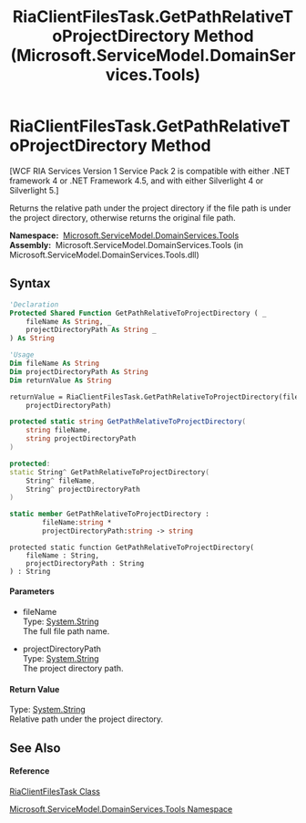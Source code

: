 ﻿---
title: RiaClientFilesTask.GetPathRelativeToProjectDirectory Method  (Microsoft.ServiceModel.DomainServices.Tools)
TOCTitle: GetPathRelativeToProjectDirectory Method
ms:assetid: M:Microsoft.ServiceModel.DomainServices.Tools.RiaClientFilesTask.GetPathRelativeToProjectDirectory(System.String,System.String)
ms:mtpsurl: https://msdn.microsoft.com/en-us/library/microsoft.servicemodel.domainservices.tools.riaclientfilestask.getpathrelativetoprojectdirectory(v=VS.91)
ms:contentKeyID: 32336318
ms.date: 01/27/2012
mtps_version: v=VS.91
f1_keywords:
- Microsoft.ServiceModel.DomainServices.Tools.RiaClientFilesTask.GetPathRelativeToProjectDirectory
dev_langs:
- CSharp
- JScript
- VB
- FSharp
- c++
api_location:
- microsoft.servicemodel.domainservices.tools.dll
api_name:
- Microsoft.ServiceModel.DomainServices.Tools.RiaClientFilesTask.GetPathRelativeToProjectDirectory
api_type:
- Managed
topic_type:
- apiref
- kbSyntax
product_family_name: VS
ROBOTS: INDEX,FOLLOW
---

# RiaClientFilesTask.GetPathRelativeToProjectDirectory Method

\[WCF RIA Services Version 1 Service Pack 2 is compatible with either .NET framework 4 or .NET Framework 4.5, and with either Silverlight 4 or Silverlight 5.\]

Returns the relative path under the project directory if the file path is under the project directory, otherwise returns the original file path.

**Namespace:**  [Microsoft.ServiceModel.DomainServices.Tools](gg153739\(v=vs.91\).md)  
**Assembly:**  Microsoft.ServiceModel.DomainServices.Tools (in Microsoft.ServiceModel.DomainServices.Tools.dll)

## Syntax

``` vb
'Declaration
Protected Shared Function GetPathRelativeToProjectDirectory ( _
    fileName As String, _
    projectDirectoryPath As String _
) As String
```

``` vb
'Usage
Dim fileName As String
Dim projectDirectoryPath As String
Dim returnValue As String

returnValue = RiaClientFilesTask.GetPathRelativeToProjectDirectory(fileName, _
    projectDirectoryPath)
```

``` csharp
protected static string GetPathRelativeToProjectDirectory(
    string fileName,
    string projectDirectoryPath
)
```

``` c++
protected:
static String^ GetPathRelativeToProjectDirectory(
    String^ fileName, 
    String^ projectDirectoryPath
)
```

``` fsharp
static member GetPathRelativeToProjectDirectory : 
        fileName:string * 
        projectDirectoryPath:string -> string 
```

``` jscript
protected static function GetPathRelativeToProjectDirectory(
    fileName : String, 
    projectDirectoryPath : String
) : String
```

#### Parameters

  - fileName  
    Type: [System.String](https://msdn.microsoft.com/en-us/library/s1wwdcbf)  
    The full file path name.  

<!-- end list -->

  - projectDirectoryPath  
    Type: [System.String](https://msdn.microsoft.com/en-us/library/s1wwdcbf)  
    The project directory path.  

#### Return Value

Type: [System.String](https://msdn.microsoft.com/en-us/library/s1wwdcbf)  
Relative path under the project directory.  

## See Also

#### Reference

[RiaClientFilesTask Class](gg153747\(v=vs.91\).md)

[Microsoft.ServiceModel.DomainServices.Tools Namespace](gg153739\(v=vs.91\).md)


